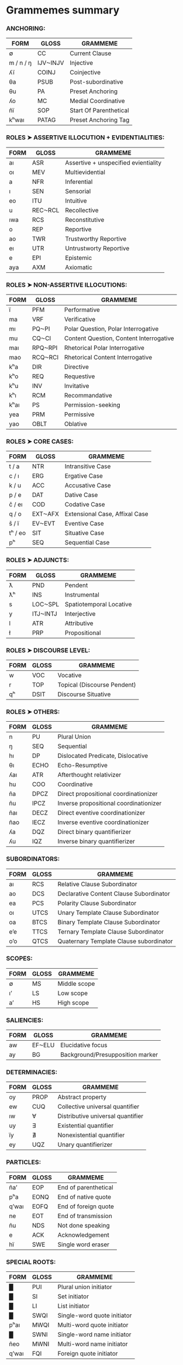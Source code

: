
# Grammemes summary

### ANCHORING:
|                FORM                 |  GLOSS   |                GRAMMEME                 |
|-------------------------------------|----------|-----------------------------------------|
| ∅                                   | CC       | Current Clause                          |
| m / n / ŋ                           | IJV⁓INJV | Injective                               |
| ʎï                                  | COINJ    | Coinjective                             |
| θa                                  | PSUB     | Post-subordinative                      |
| θu                                  | PA       | Preset Anchoring                        |
| ʎo                                  | MC       | Medial Coordinative                     |
| ñï                                  | SOP      | Start Of Parenthetical                  |
| kʰwaı                               | PATAG    | Preset Anchoring Tag                    |

### ROLES ➤ ASSERTIVE ILLOCUTION + EVIDENTIALITIES:
|                FORM                 |  GLOSS   |                GRAMMEME                 |
|-------------------------------------|----------|-----------------------------------------|
| aı                                  | ASR      | Assertive + unspecified evientiality    |
| oı                                  | MEV      | Multievidential                         |
| a                                   | NFR      | Inferential                             |
| ı                                   | SEN      | Sensorial                               |
| eo                                  | ITU      | Intuitive                               |
| u                                   | REC⁓RCL  | Recollective                            |
| ıwa                                 | RCS      | Reconstitutive                          |
| o                                   | REP      | Reportive                               |
| ao                                  | TWR      | Trustworthy Reportive                   |
| eı                                  | UTR      | Untrustworty Reportive                  |
| e                                   | EPI      | Epistemic                               |
| aya                                 | AXM      | Axiomatic                               |

### ROLES ➤ NON-ASSERTIVE ILLOCUTIONS:
|                FORM                 |  GLOSS   |                GRAMMEME                 |
|-------------------------------------|----------|-----------------------------------------|
| ï                                   | PFM      | Performative                            |
| ma                                  | VRF      | Verificative                            |
| mı                                  | PQ⁓PI    | Polar Question, Polar Interrogative     |
| mu                                  | CQ⁓CI    | Content Question, Content Interrogative |
| maı                                 | RPQ⁓RPI  | Rhetorical Polar Interrogative          |
| mao                                 | RCQ⁓RCI  | Rhetorical Content Interrogative        |
| kʰa                                 | DIR      | Directive                               |
| kʰo                                 | REQ      | Requestive                              |
| kʰu                                 | INV      | Invitative                              |
| kʰı                                 | RCM      | Recommandative                          |
| kʰaı                                | PS       | Permission-seeking                      |
| yea                                 | PRM      | Permissive                              |
| yao                                 | OBLT     | Oblative                                |

### ROLES ➤ CORE CASES:
|                FORM                 |  GLOSS   |                GRAMMEME                 |
|-------------------------------------|----------|-----------------------------------------|
| t / a                               | NTR      | Intransitive Case                       |
| c / ı                               | ERG      | Ergative Case                           |
| k / u                               | ACC      | Accusative Case                         |
| p / e                               | DAT      | Dative Case                             |
| č / eı                              | COD      | Codative Case                           |
| q / o                               | EXT⁓AFX  | Extensional Case, Affixal Case          |
| š / ï                               | EV⁓EVT   | Eventive Case                           |
| tʰ / eo                             | SIT      | Situative Case                          |
| pʰ                                  | SEQ      | Sequential Case                         |

### ROLES ➤ ADJUNCTS:
|                FORM                 |  GLOSS   |                GRAMMEME                 |
|-------------------------------------|----------|-----------------------------------------|
| ƛ                                   | PND      | Pendent                                 |
| ƛʰ                                  | INS      | Instrumental                            |
| s                                   | LOC⁓SPL  | Spatiotemporal Locative                 |
| y                                   | ITJ⁓INTJ | Interjective                            |
| l                                   | ATR      | Attributive                             |
| ł                                   | PRP      | Propositional                           |

### ROLES ➤ DISCOURSE LEVEL:
|                FORM                 |  GLOSS   |                GRAMMEME                 |
|-------------------------------------|----------|-----------------------------------------|
| w                                   | VOC      | Vocative                                |
| r                                   | TOP      | Topical (Discourse Pendent)             |
| qʰ                                  | DSIT     | Discourse Situative                     |

### ROLES ➤ OTHERS:
|                FORM                 |  GLOSS   |                GRAMMEME                 |
|-------------------------------------|----------|-----------------------------------------|
| n                                   | PU       | Plural Union                            |
| ŋ                                   | SEQ      | Sequential                              |
| hı                                  | DP       | Dislocated Predicate, Dislocative       |
| θı                                  | ECHO     | Echo-Resumptive                         |
| ʎaı                                 | ATR      | Afterthought relativizer                |
| hu                                  | COO      | Coordinative                            |
| ña                                  | DPCZ     | Direct propositional coordinationizer   |
| ñu                                  | IPCZ     | Inverse propositional coordinationizer  |
| ñaı                                 | DECZ     | Direct eventive coordinationizer        |
| ñao                                 | IECZ     | Inverse eventive coordinationizer       |
| ʎa                                  | DQZ      | Direct binary quantifierizer            |
| ʎu                                  | IQZ      | Inverse binary quantifierizer           |

### SUBORDINATORS:
|                FORM                 |  GLOSS   |                GRAMMEME                 |
|-------------------------------------|----------|-----------------------------------------|
| aı                                  | RCS      | Relative Clause Subordinator            |
| ao                                  | DCS      | Declarative Content Clause Subordinator |
| ea                                  | PCS      | Polarity Clause Subordinator            |
| oı                                  | UTCS     | Unary Template Clause Subordinator      |
| oa                                  | BTCS     | Binary Template Clause Subordinator     |
| e’e                                 | TTCS     | Ternary Template Clause Subordinator    |
| o’o                                 | QTCS     | Quaternary Template Clause subordinator |

### SCOPES:
|                FORM                 |  GLOSS   |                GRAMMEME                 |
|-------------------------------------|----------|-----------------------------------------|
| ∅                                   | MS       | Middle scope                            |
| ıʼ                                  | LS       | Low scope                               |
| aʼ                                  | HS       | High scope                              |

### SALIENCIES:
|                FORM                 |  GLOSS   |                GRAMMEME                 |
|-------------------------------------|----------|-----------------------------------------|
| aw                                  | EF⁓ELU   | Elucidative focus                       |
| ay                                  | BG       | Background/Presupposition marker        |

### DETERMINACIES:
|                FORM                 |  GLOSS   |                GRAMMEME                 |
|-------------------------------------|----------|-----------------------------------------|
| oy                                  | PROP     | Abstract property                       |
| ew                                  | CUQ      | Collective universal quantifier         |
| ıw                                  | ∀        | Distributive universal quantifier       |
| uy                                  | ∃        | Existential quantifier                  |
| ïy                                  | ∄        | Nonexistential quantifier               |
| ey                                  | UQZ      | Unary quantifierizer                    |

### PARTICLES:
|                FORM                 |  GLOSS   |                GRAMMEME                 |
|-------------------------------------|----------|-----------------------------------------|
| ñaʼ                                 | EOP      | End of parenthetical                    |
| pʰa                                 | EONQ     | End of native quote                     |
| qʼwaı                               | EOFQ     | End of foreign quote                    |
| ne                                  | EOT      | End of transmission                     |
| ñu                                  | NDS      | Not done speaking                       |
| e                                   | ACK      | Acknowledgement                         |
| hï                                  | SWE      | Single word eraser                      |

### SPECIAL ROOTS:
|                FORM                 |  GLOSS   |                GRAMMEME                 |
|-------------------------------------|----------|-----------------------------------------|
| █                                   | PUI      | Plural union initiator                  |
| █                                   | SI       | Set initiator                           |
| █                                   | LI       | List initiator                          |
| █                                   | SWQI     | Single-word quote initiator             |
| pʰaı                                | MWQI     | Multi-word quote initiator              |
| █                                   | SWNI     | Single-word name initiator              |
| ñeo                                 | MWNI     | Multi-word name initiator               |
| qʼwaı                               | FQI      | Foreign quote initiator                 |


